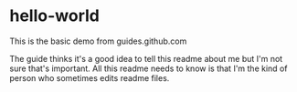 # hello-world
This is the basic demo from guides.github.com

The guide thinks it's a good idea to tell this readme about me but I'm not sure that's important.
All this readme needs to know is that I'm the kind of person who sometimes edits readme files.
